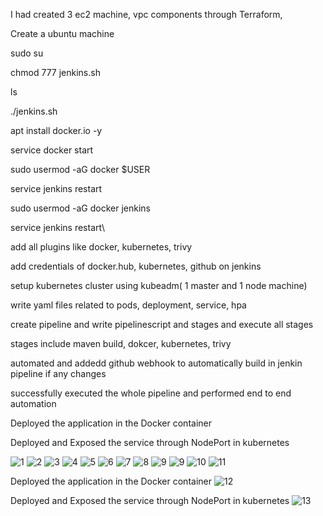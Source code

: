 I had created 3 ec2 machine, vpc components through Terraform,

Create a ubuntu machine

sudo su

chmod 777 jenkins.sh

ls

./jenkins.sh

 apt install docker.io -y
 
 service docker start
 
sudo usermod -aG docker $USER

service jenkins restart

 sudo usermod -aG docker jenkins
 
 service jenkins restart\
 
add all plugins like docker, kubernetes, trivy
 
add credentials of docker.hub, kubernetes, github on jenkins


setup kubernetes cluster using kubeadm( 1 master and 1 node machine)

write yaml files related to pods, deployment, service, hpa

create pipeline and write pipelinescript and stages and execute all stages

stages include maven build, dokcer, kubernetes, trivy

automated and addedd github webhook to automatically build in jenkin pipeline if any changes

successfully executed the whole pipeline and performed end to end automation

Deployed the application in the Docker container

Deployed and Exposed the service through NodePort in kubernetes



![1](https://github.com/user-attachments/assets/f779c11b-b3e2-45a4-bdc9-50998e2e03f7)
![2](https://github.com/user-attachments/assets/07f9fc44-b3fe-4989-9e39-c032f7437594)
![3](https://github.com/user-attachments/assets/0bba5571-19c7-4fd7-a1c3-083378f485df)
![4](https://github.com/user-attachments/assets/9bb4d24e-3cc5-4b40-8e44-6fdf38d07aef)
![5](https://github.com/user-attachments/assets/a69f485a-00cc-4d43-887a-9c2eea827c52)
![6](https://github.com/user-attachments/assets/210c200a-2b45-4ad6-ae0e-c459c8835b6d)
![7](https://github.com/user-attachments/assets/eb3b93b9-5fd5-4dde-a7e6-db86bfeadcff)
![8](https://github.com/user-attachments/assets/a69d5864-823d-4ba9-85f3-dec92c66a733)
![9](https://github.com/user-attachments/assets/95439dd5-c561-4b97-bc0b-042ee458b0f3)
![9](https://github.com/user-attachments/assets/0ad8ccfc-4033-421e-af30-f932e8f52766)
![10](https://github.com/user-attachments/assets/ea876ff5-6520-4c1a-a0af-73431361c855)
![11](https://github.com/user-attachments/assets/37b1cd10-7aef-4ca3-93c1-232dab8762ab)

Deployed the application in the Docker container
![12](https://github.com/user-attachments/assets/56a38525-1ac1-4e64-b842-725701e8886e)

Deployed and Exposed the service through NodePort in kubernetes
![13](https://github.com/user-attachments/assets/1e5ccfed-470c-4d95-a885-0d45ae92e462)




















